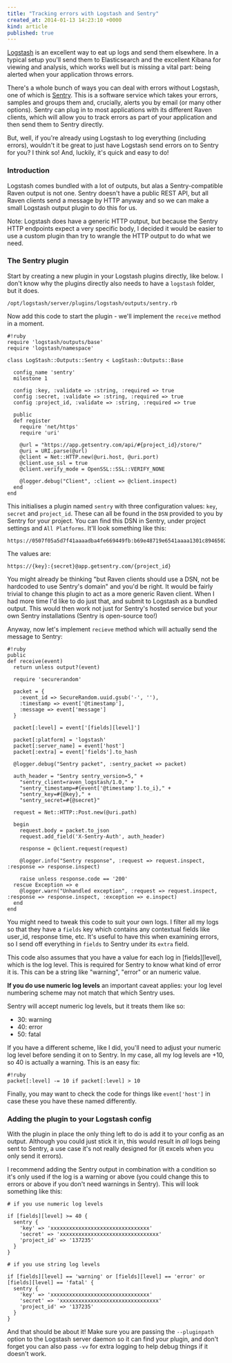 ```yaml
---
title: "Tracking errors with Logstash and Sentry"
created_at: 2014-01-13 14:23:10 +0000
kind: article
published: true
---
```


[Logstash](http://logstash.net/) is an excellent way to eat up logs and send them elsewhere. In a typical setup you'll send them to Elasticsearch and the excellent Kibana for viewing and analysis, which works well but is missing a vital part: being alerted when your application throws errors.

There's a whole bunch of ways you can deal with errors without Logstash, one of which is [Sentry](https://getsentry.com/). This is a software service which takes your errors, samples and groups them and, crucially, alerts you by email (or many other options). Sentry can plug in to most applications with its different Raven clients, which will allow you to track errors as part of your application and then send them to Sentry directly.

But, well, if you're already using Logstash to log everything (including errors), wouldn't it be great to just have Logstash send errors on to Sentry for you? I think so! And, luckily, it's quick and easy to do!

<!-- more -->

### Introduction

Logstash comes bundled with a lot of outputs, but alas a Sentry-compatible Raven output is not one. Sentry doesn't have a public REST API, but all Raven clients send a message by HTTP anyway and so we can make a small Logstash output plugin to do this for us.

Note: Logstash does have a generic HTTP output, but because the Sentry HTTP endpoints expect a very specific body, I decided it would be easier to use a custom plugin than try to wrangle the HTTP output to do what we need.

### The Sentry plugin

Start by creating a new plugin in your Logstash plugins directly, like below. I don't know why the plugins directly also needs to have a `logstash` folder, but it does.

    /opt/logstash/server/plugins/logstash/outputs/sentry.rb

Now add this code to start the plugin - we'll implement the `receive` method in a moment.

    #!ruby
    require 'logstash/outputs/base'
    require 'logstash/namespace'

    class LogStash::Outputs::Sentry < LogStash::Outputs::Base

      config_name 'sentry'
      milestone 1

      config :key, :validate => :string, :required => true
      config :secret, :validate => :string, :required => true
      config :project_id, :validate => :string, :required => true

      public
      def register
        require 'net/https'
        require 'uri'
        
        @url = "https://app.getsentry.com/api/#{project_id}/store/"
        @uri = URI.parse(@url)
        @client = Net::HTTP.new(@uri.host, @uri.port)
        @client.use_ssl = true
        @client.verify_mode = OpenSSL::SSL::VERIFY_NONE

        @logger.debug("Client", :client => @client.inspect)
      end
    end

This initialises a plugin named `sentry` with three configuration values: `key`, `secret` and `project_id`. These can all be found in the `DSN` provided to you by Sentry for your project. You can find this DSN in Sentry, under project settings and `All Platforms`. It'll look something like this:

    https://0507f05a5d7f41aaaadba4fe669449fb:b69e48719e6541aaaa1301c8946502be@app.getsentry.com/371923

The values are:

    https://{key}:{secret}@app.getsentry.com/{project_id}

You might already be thinking "but Raven clients should use a DSN, not be hardcoded to use Sentry's domain" and you'd be right. It would be fairly trivial to change this plugin to act as a more generic Raven client. When I had more time I'd like to do just that, and submit to Logstash as a bundled output. This would then work not just for Sentry's hosted service but your own Sentry installations (Sentry is open-source too!)

Anyway, now let's implement `recieve` method which will actually send the message to Sentry:

    #!ruby
    public
    def receive(event)
      return unless output?(event)

      require 'securerandom'

      packet = {
        :event_id => SecureRandom.uuid.gsub('-', ''),
        :timestamp => event['@timestamp'],
        :message => event['message']
      }

      packet[:level] = event['[fields][level]']

      packet[:platform] = 'logstash'
      packet[:server_name] = event['host']
      packet[:extra] = event['fields'].to_hash

      @logger.debug("Sentry packet", :sentry_packet => packet)

      auth_header = "Sentry sentry_version=5," +
        "sentry_client=raven_logstash/1.0," +
        "sentry_timestamp=#{event['@timestamp'].to_i}," +
        "sentry_key=#{@key}," +
        "sentry_secret=#{@secret}"

      request = Net::HTTP::Post.new(@uri.path)

      begin
        request.body = packet.to_json
        request.add_field('X-Sentry-Auth', auth_header)

        response = @client.request(request)

        @logger.info("Sentry response", :request => request.inspect, :response => response.inspect)

        raise unless response.code == '200'
      rescue Exception => e
        @logger.warn("Unhandled exception", :request => request.inspect, :response => response.inspect, :exception => e.inspect)
      end
    end

You might need to tweak this code to suit your own logs. I filter all my logs so that they have a `fields` key which contains any contextual fields like user_id, response time, etc. It's useful to have this when examining errors, so I send off everything in `fields` to Sentry under its `extra` field.

This code also assumes that you have a value for each log in [fields][level], which is the log level. This is required for Sentry to know what kind of error it is. This can be a string like "warning", "error" or an numeric value.

**If you do use numeric log levels** an important caveat applies: your log level numbering scheme may not match that which Sentry uses.

Sentry will accept numeric log levels, but it treats them like so:

* 30: warning
* 40: error
* 50: fatal

If you have a different scheme, like I did, you'll need to adjust your numeric log level before sending it on to Sentry. In my case, all my log levels are +10, so 40 is actually a warning. This is an easy fix:

    #!ruby
    packet[:level] -= 10 if packet[:level] > 10

Finally, you may want to check the code for things like `event['host']` in case these you have these named differently.

### Adding the plugin to your Logstash config

With the plugin in place the only thing left to do is add it to your config as an output. Although you could just stick it in, this would result in *all* logs being sent to Sentry, a use case it's not really designed for (it excels when you only send it errors).

I recommend adding the Sentry output in combination with a condition so it's only used if the log is a warning or above (you could change this to errors or above if you don't need warnings in Sentry). This will look something like this:

    # if you use numeric log levels

    if [fields][level] >= 40 {
      sentry {
        'key' => 'xxxxxxxxxxxxxxxxxxxxxxxxxxxxxxxx'
        'secret' => 'xxxxxxxxxxxxxxxxxxxxxxxxxxxxxxxx'
        'project_id' => '137235'
      }
    }

    # if you use string log levels

    if [fields][level] == 'warning' or [fields][level] == 'error' or [fields][level] == 'fatal' {
      sentry {
        'key' => 'xxxxxxxxxxxxxxxxxxxxxxxxxxxxxxxx'
        'secret' => 'xxxxxxxxxxxxxxxxxxxxxxxxxxxxxxxx'
        'project_id' => '137235'
      }
    }

And that should be about it! Make sure you are passing the `--pluginpath` option to the Logstash server daemon so it can find your plugin, and don't forget you can also pass `-vv` for extra logging to help debug things if it doesn't work.
